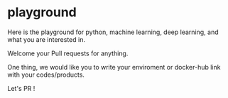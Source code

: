 # playground
Here is the playground for python, machine learning, deep learning, and what you are interested in.

Welcome your Pull requests for anything.

One thing, we would like you to write your enviroment or docker-hub link with your codes/products.

Let's PR !
